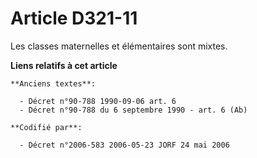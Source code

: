 # Article D321-11

Les classes maternelles et élémentaires sont mixtes.

**Liens relatifs à cet article**

	**Anciens textes**:

	  - Décret n°90-788 1990-09-06 art. 6
	  - Décret n°90-788 du 6 septembre 1990 - art. 6 (Ab)

	**Codifié par**:

	  - Décret n°2006-583 2006-05-23 JORF 24 mai 2006
